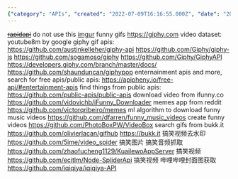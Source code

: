```yaml
---
{"category": "APIs", "created": "2022-07-09T16:16:55.000Z", "date": "2022-07-09 16:16:55", "description": "This article discusses APIs for accessing various forms of entertainment data, such as funny videos, GIFs, and memes from popular platforms like Imgur, Giphy, YouTube8M, ifunny.co, Reddit, and an ML algorithm specifically designed to identify humorous music videos.", "modified": "2023-01-07T19:17:48.387Z", "tags": ["APIs", "Entertainment Data", "Funny Videos", "GIFs", "Memes", "Imgur", "Giphy"], "title": "Public APIs, GIF Websites Funny Video Sources"}
---
```

~~[rapidapi](https://rapidapi.com/)~~ do not use this
[imgur](https://pypi.org/project/imgur-scraper/) funny gifs
https://giphy.com
video dataset:
youtube8m by google
giphy gif apis:
https://github.com/austinkelleher/giphy-api
https://github.com/Giphy/giphy-js
https://github.com/sogamoso/giphy
https://github.com/Giphy/GiphyAPI
https://developers.giphy.com/branch/master/docs/
https://github.com/shaunduncan/giphypop
enternainment apis and more, search for free apis/public apis:
https://apipheny.io/free-api/#entertainment-apis
find things from public apis:
https://github.com/public-apis/public-apis
download video from ifunny.co
https://github.com/vidovichb/iFunny_Downloader
memes app from reddit
https://github.com/victorqribeiro/memes
ml algorithm to download funny music videos
https://github.com/dfarren/funny_music_videos
create funny videos
https://github.com/PhotoBoxPW/VideoBox
search gifs from bukk.it
https://github.com/olivierlacan/gifhub
https://bukk.it
搞笑视频去水印
https://github.com/5ime/video_spider
搞笑图片 搞笑音频抓取
https://github.com/zhaofucheng1129/KuailewoAppServer
搞笑视频
https://github.com/ecitlm/Node-SpliderApi
搞笑视频 哔哩哔哩封面图获取
https://github.com/iqiqiya/iqiqiya-API